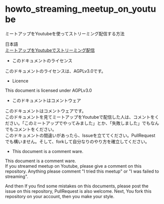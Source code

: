 # howto_streaming_meetup_on_youtube
ミートアップをYoutubeを使ってストリーミング配信する方法

日本語  
[ミートアップをYoutubeでストリーミング配信](./ja/README.md)


* このドキュメントのライセンス

このドキュメントのライセンスは、AGPLv3.0です。

* Licence

This document is licensed under AGPLv3.0

* このドキュメントはコメントウェア

このドキュメントはコメントウェアです。  
このドキュメントを見てミートアップをYoutubeで配信した人は、コメントをください。「このミートアップでやってみました」とか、「失敗しました」でもなんでもコメントをください。  
このドキュメントの間違いがあったら、Issueを立ててください。PullRequestでも構いません。そして、forkして自分なりのやり方を確立してください。

* This document is a comment ware.

This document is a comment ware.  
If you streamed meetup on Youtube, please give a comment on this repository. Anything please comment "I tried this meetup" or "I was failed to streaming".

And then If you find some mistakes on this documents, please post the issue on this repository, PullRequest is also welcome. Next, You fork this repository on your account, then you make your style.
